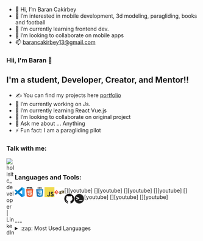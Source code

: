 - 👋 Hi, I’m Baran Cakirbey
- 👀 I’m interested in mobile development, 3d modeling, paragliding, books and football
- 🌱 I’m currently learning frontend dev.
- 💞️ I’m looking to collaborate on mobile apps
- 📫 barancakirbey13@gmail.com

<!---
ifeelblue99/ifeelblue99 is a ✨ special ✨ repository because its `README.md` (this file) appears on your GitHub profile.
You can click the Preview link to take a look at your changes.
--->


### Hii, I'm Baran  👋



## I'm a student, Developer, Creator, and Mentor!!
- ✍ You can find my projects here [portfolio]
- 🔭 I’m currently working on Js.
- 🌱 I’m currently learning React Vue.js
- 👯 I’m looking to collaborate on original project
- 💬 Ask me about ... Anything
- ⚡ Fun fact: I am a paragliding pilot


### Talk with me:
[<img align="left" alt="holisitc_developer | LinkedIn" width="22px" src="https://cdn.jsdelivr.net/npm/simple-icons@v3/icons/linkedin.svg" />][linkedin]

<br />

### Languages and Tools:

[<img align="left" alt="Visual Studio Code" width="26px" src="https://raw.githubusercontent.com/github/explore/80688e429a7d4ef2fca1e82350fe8e3517d3494d/topics/visual-studio-code/visual-studio-code.png" />][youtube]
[<img align="left" alt="HTML5" width="26px" src="https://raw.githubusercontent.com/github/explore/80688e429a7d4ef2fca1e82350fe8e3517d3494d/topics/html/html.png" />][youtube]
[<img align="left" alt="CSS3" width="26px" src="https://raw.githubusercontent.com/github/explore/80688e429a7d4ef2fca1e82350fe8e3517d3494d/topics/css/css.png" />][youtube]
[<img align="left" alt="JavaScript" width="26px" src="https://raw.githubusercontent.com/github/explore/80688e429a7d4ef2fca1e82350fe8e3517d3494d/topics/javascript/javascript.png" />][youtube]
[<img align="left" alt="Git" width="26px" src="https://raw.githubusercontent.com/github/explore/80688e429a7d4ef2fca1e82350fe8e3517d3494d/topics/git/git.png" />][youtube]
[<img align="left" alt="GitHub" width="26px" src="https://raw.githubusercontent.com/github/explore/78df643247d429f6cc873026c0622819ad797942/topics/github/github.png" />][youtube]
[<img align="left" alt="Terminal" width="26px" src="https://raw.githubusercontent.com/github/explore/80688e429a7d4ef2fca1e82350fe8e3517d3494d/topics/terminal/terminal.png" />][youtube]

<br />
<br />
---

<details>
  <summary>:zap: Most Used Languages</summary>

<img align="left" alt="Baran's GitHub Top Languages" src="https://github-readme-stats.vercel.app/api/top-langs/?username=ifeelblue99" />

</details>

[twitter]: https://twitter.com/iFeelBlue13
[linkedin]: www.linkedin.com/in/barancakirbey
[portfolio]: https://ifeelblue99.github.io/profile/


